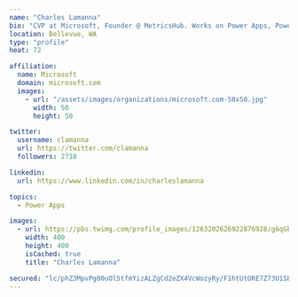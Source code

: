```yaml
---
name: "Charles Lamanna"
bio: "CVP at Microsoft, Founder @ MetricsHub. Works on Power Apps, Power Automate, Power Virtual Agent, Common Data Service and Dynamics 365."
location: Bellevue, WA
type: "profile"
heat: 72

affiliation:
  name: Microsoft
  domain: microsoft.com
  images:
    - url: "/assets/images/organizations/microsoft.com-50x50.jpg"
      width: 50
      height: 50

twitter:
  username: clamanna
  url: https://twitter.com/clamanna
  followers: 2718

linkedin:
  url: https://www.linkedin.com/in/charleslamanna

topics:
  - Power Apps

images:
  - url: https://pbs.twimg.com/profile_images/1263202626922876928/g6qGbHZ-_400x400.jpg
    width: 400
    height: 400
    isCached: true
    title: "Charles Lamanna"

secured: "lc/phZ3MpvPg00uOl5tfmYizALZgCd2eZX4VcWozyRy/F1htUtORE7Z73U1SBNnnl79OFhgCsyLcgPDlFYVeeU/hUAltXf/kWaft8PcHg6kU8DkQiJmkOGc3ioS3S3F+Fj24SN/jSC4GLsxcQJgysGs5YscBJpK/Ecebm8Ce5ntf3VgNVoI8tSxK7IEaz5hvvklD+G7XDf05bhlm7Ln0A315WuFGQtVYXp8mgJ+is+/HThfktvovJvggSFfXmDTE9KgGnz+WODlRuoxQ4kFQg8WgoB4i4QTsplXLHJNumLm31CpUvwdyZFrauq8xB8DZRvtlnPRxdmI7wNLyyHQly1Lsd+Boxvhc2kHUlECQRH+0hzEeiftQ2uIVS4MLlcoPPRcBdsIKf6A98vuRZsasbygGtkbWT+t83x4TPfZZG5I=;m98RKVqu8pGCCAW0fSngmQ=="
---
```


